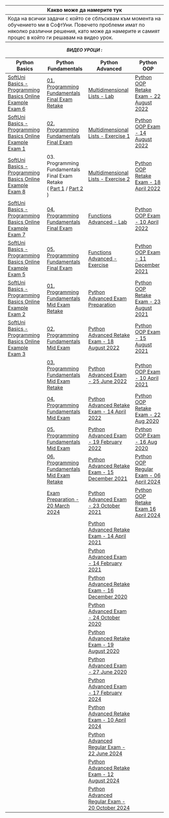 |Какво може да намерите тук|                                                                                       
-----------------------------------------------------------------------------------------------------------|
|Кода на всички задачи с който се сблъсквам към момента на обучението ми в СофтУни. Повечето проблеми имат по няколко различни решения, като може да намерите и самият процес в който ги решавам на видео урок.

<div align="center">

***ВИДЕО УРОЦИ :***


| Python Basics | Python Fundamentals | Python Advanced | Python OOP                                                                                                                                            |
| ------------- | ------------- |-|-------------------------------------------------------------------------------------------------------------------------------------------------------|
| [SoftUni Basics - Programming Basics Online Example Exam 6](https://www.youtube.com/watch?v=yrOqHV-5_lE&t=273s&ab_channel=iCodeExample)  | [01. Programming Fundamentals Final Exam Retake](https://www.youtube.com/watch?v=aSGoXjFRh4I&t=1s&ab_channel=iCodeExample)  | [Multidimensional Lists - Lab](https://www.youtube.com/watch?v=qYwMmXHRzYE&list=PLtrqz5Y_ckiiugB1bffS6P9DUMSrVojwX&index=1&t=7s&ab_channel=AKA) | [Python OOP Retake Exam - 22 August 2022](https://www.youtube.com/watch?v=OyUVhjbco1o&list=PLtrqz5Y_ckiiU6Q48x23UMweYe4J3iGoU&index=1&ab_channel=AKA) |
| [SoftUni Basics - Programming Basics Online Example Exam 1](https://www.youtube.com/watch?v=ZvmYG18HC8k&t=405s&ab_channel=iCodeExample)  | [02. Programming Fundamentals Final Exam](https://www.youtube.com/watch?v=aSGoXjFRh4I&t=6191s&ab_channel=iCodeExample)  | [Multidimensional Lists - Exercise 1](https://www.youtube.com/watch?v=urES25PvvrI&list=PLtrqz5Y_ckih9-hPctYlEH48EzEtu98G1) | [Python OOP Exam - 14 August 2022](https://www.youtube.com/watch?v=UgRTU8jusjY&list=PLtrqz5Y_ckiihw4ywH50z9x-ZsUzU46-o&index=1&ab_channel=AKA)        |
| [SoftUni Basics - Programming Basics Online Example Exam 8](https://www.youtube.com/watch?v=5hpMNrrBHCs&t=1s&ab_channel=iCodeExample)   | 03. Programming Fundamentals Final Exam Retake <br />( [Part 1](https://www.youtube.com/watch?v=aSGoXjFRh4I&t=11950s&ab_channel=iCodeExample) / [Part 2](https://www.youtube.com/watch?v=bELzr80KcmQ&t=2s&ab_channel=iCodeExample) )| [Multidimensional Lists - Exercise 2](https://www.youtube.com/watch?v=T1KNPhswGjU&list=PLtrqz5Y_ckijzIkmxEdpxeKK6tQMLm9an) | [Python OOP Retake Exam - 18 April 2022](https://www.youtube.com/watch?v=Jal8UxL_VhE&list=PLtrqz5Y_ckig_mOQ3BLNLDDzLwgzrppds&index=1&ab_channel=AKA)  |
| [SoftUni Basics - Programming Basics Online Example Exam 7](https://www.youtube.com/watch?v=CbKw2VRstpo&t=221s&ab_channel=iCodeExample)    | [04. Programming Fundamentals Final Exam](https://www.youtube.com/watch?v=bELzr80KcmQ&t=2773s&ab_channel=iCodeExample) | [Functions Advanced - Lab](https://www.youtube.com/watch?v=LilYoZPwV7Y&list=PLtrqz5Y_ckigkPl8FpCb60CI1-j0o5HeJ) | [Python OOP Exam - 10 April 2022](https://www.youtube.com/watch?v=vJsrn0JAwXc&list=PLtrqz5Y_ckijgqZorg106P3j1oluYnuPQ&index=1&ab_channel=AKA)         |
| [SoftUni Basics - Programming Basics Online Example Exam 5](https://www.youtube.com/watch?v=CQhOvk0ABH4&list=PLV0e0d_ZUComaHuCWPh_XbpbQbMLdR7n5&ab_channel=iCodeExample)  | [05. Programming Fundamentals Final Exam](https://www.youtube.com/watch?v=bELzr80KcmQ&t=9695s&ab_channel=iCodeExample)  | [Functions Advanced - Exercise](https://www.youtube.com/watch?v=tvkPmVVkDvE&list=PLtrqz5Y_ckigUjCvha54Rs4vHjCgZl3MX) | [Python OOP Exam - 11 December 2021](https://www.youtube.com/watch?v=ErEFxjeo4wk&list=PLtrqz5Y_ckiiRS2pA9h2ky89ByN5rDNvU&index=1&ab_channel=AKA)      |
| [SoftUni Basics - Programming Basics Online Example Exam 2](https://www.youtube.com/watch?v=KKzoBMmiC6E&list=PLV0e0d_ZUCokaTyldYyqifkc8qf_X7sna&ab_channel=iCodeExample)   |  [01. Programming Fundamentals Mid Exam Retake](https://www.youtube.com/watch?v=fNvvDyTl2cQ&t=96s&ab_channel=iCodeExample) | [Python Advanced Exam Preparation](https://www.youtube.com/watch?v=FmIusx0XyA0) | [Python OOP Retake Exam - 23 August 2021](https://www.youtube.com/watch?v=OjGi3ML23jk&list=PLtrqz5Y_ckijhWIO43XzvZLaqu3zgRI-z&index=1&ab_channel=AKA) |
| [SoftUni Basics - Programming Basics Online Example Exam 3](https://www.youtube.com/watch?v=lMEKJSMqplY&t=183s&ab_channel=iCodeExample)  | [02. Programming Fundamentals Mid Exam](https://www.youtube.com/watch?v=fNvvDyTl2cQ&t=2850s&ab_channel=iCodeExample)  | [Python Advanced Retake Exam - 18 August 2022](https://www.youtube.com/watch?v=00BhW-mICAc&list=PLtrqz5Y_ckih6uKRhOTl05R9ALpL6OlKJ) | [Python OOP Exam - 15 August 2021](https://www.youtube.com/watch?v=ifzHinStRKA&list=PLtrqz5Y_ckih4KgtOPle8qxqojCIKgndk&index=1&t=460s&ab_channel=AKA) |
|    | [03. Programming Fundamentals Mid Exam Retake](https://www.youtube.com/watch?v=fNvvDyTl2cQ&t=4223s&ab_channel=iCodeExample)  | [Python Advanced Exam - 25 June 2022](https://www.youtube.com/watch?v=SLKiZmm9UE8&list=PLtrqz5Y_ckihTOWfXwb8wzeHSoZtWU7FO) | [Python OOP Exam - 10 April 2021](https://www.youtube.com/watch?v=ZUUG_NpZHFA&list=PLtrqz5Y_ckigwERBnbvp7Nti5gtFtM_Ws&index=1&ab_channel=AKA)         |
|    | [04. Programming Fundamentals Mid Exam](https://www.youtube.com/watch?v=fNvvDyTl2cQ&t=6537s&ab_channel=iCodeExample)  | [Python Advanced Retake Exam - 14 April 2022](https://www.youtube.com/watch?v=kJNxIylD9AU&list=PLtrqz5Y_ckijZU7Fwfeekwx2DcuQRo_-i) | [Python OOP Retake Exam - 22 Aug 2020](https://www.youtube.com/watch?v=DUjDf5UTY-s&list=PLtrqz5Y_ckihcS8bU0xPeljIIbviUB-Bd&index=1&ab_channel=AKA)    |
|    | [05. Programming Fundamentals Mid Exam](https://www.youtube.com/watch?v=me_GJlgrlq0&t=15s&ab_channel=iCodeExample) | [Python Advanced Exam - 19 February 2022](https://www.youtube.com/watch?v=0iNKJezGf3k&list=PLtrqz5Y_ckihZUpfbxWh2VrtEzrHoNzLg) | [Python OOP Exam - 16 Aug 2020](https://www.youtube.com/watch?v=JAHZxczIGzw&list=PLtrqz5Y_ckigwHAjf2xcV8OOx7kd9Jqwy&ab_channel=AKA)                   |
|    | [06. Programming Fundamentals Mid Exam Retake](https://www.youtube.com/watch?v=yET_8ljptwY&ab_channel=iCodeExample)  | [Python Advanced Retake Exam - 15 December 2021](https://www.youtube.com/watch?v=8ROQdkzwktM&list=PLtrqz5Y_ckijOcYF6DbQWGrvwDmkOS-mg) | [Python OOP Regular Exam - 06 April 2024](https://www.youtube.com/watch?v=F1XXepDLX3w&list=PLtrqz5Y_ckijFydr6miIjcIi54-LGXMd0&ab_channel=AKA)         |
|    | [Exam Preparation - 20 March 2024](https://www.youtube.com/watch?v=31hwotzpb4A&t=5s&ab_channel=iCodeExample)  | [Python Advanced Exam - 23 October 2021](https://www.youtube.com/watch?v=e-EmylHxn28&list=PLtrqz5Y_ckiiA1-prtJIb9MYvph4wqcCv) | [Python OOP Retake Exam 16 April 2024](https://www.youtube.com/watch?v=d-9-OViZmnU&ab_channel=iCodeExample)            |
|    |   | [Python Advanced Retake Exam - 14 April 2021](https://www.youtube.com/watch?v=9Qil1_106JI&list=PLtrqz5Y_ckiiaYMyn0SldOoty9WpO9xL2) |                                                                                                                                                       |
|    |   | [Python Advanced Exam - 14 February 2021](https://www.youtube.com/watch?v=V0ib67U9qo4&list=PLtrqz5Y_ckigEkHRq57c9d0fT4r7QlugR) |                                                                                                                                                       |
|    |   | [Python Advanced Retake Exam - 16 December 2020](https://www.youtube.com/watch?v=UKSH1h77zdc&list=PLtrqz5Y_ckigsjxFiwB_qvbgvW15yigzw) |                                                                                                                                                       |
|    |   | [Python Advanced Exam - 24 October 2020](https://www.youtube.com/watch?v=Rif6U2bnREw&list=PLtrqz5Y_ckijCu9inyi7oRF8kM-xcvMpn) |                                                                                                                                                       |
|    |   | [Python Advanced Retake Exam - 19 August 2020](https://www.youtube.com/watch?v=L5YhORrxo_M&list=PLtrqz5Y_ckijqzcvu_LbWOQcDZRCjylVC) |                                                                                                                                                       |
|    |   | [Python Advanced Exam - 27 June 2020](https://www.youtube.com/watch?v=pdPGOl_YGYc&list=PLtrqz5Y_ckigGKHYS7dM2MEFuvO5TasJb) |                                                                                                                                                       |
|    |   | [Python Advanced Exam - 17 February 2024](https://www.youtube.com/watch?v=-ROent9nDLg&list=PLtrqz5Y_ckignxD8_gL-K4bEgkMGFWUnL&ab_channel=AKA) |                                                                                                                                                       |
|    |   | [Python Advanced Retake Exam - 10 April 2024](https://www.youtube.com/watch?v=_K5mo10ZEJc&list=PLtrqz5Y_ckigl1tYyPtgpETI1_b3SLwjc&ab_channel=AKA) |                                                                                                                                                       |
|    |   | [Python Advanced Regular Exam - 22 June 2024](https://www.youtube.com/watch?v=KjzF0BrbV6Q&list=PLV0e0d_ZUCokdLZ_cMsIPJhozGI8tGMut&ab_channel=iCodeExample) |                                                                                                                                                       |
|    |   | [Python Advanced Retake Exam - 12 August 2024](https://www.youtube.com/watch?v=J1nyvLTOtSM&list=PLV0e0d_ZUCokKjU6bULkpKX5vueRsZ6qN&index=1&ab_channel=iCodeExample) |                                                                                                                                                       |
|    |   | [Python Advanced Regular Exam - 20 October 2024](https://www.youtube.com/watch?v=k3Cpx_9k7Yg&list=PLV0e0d_ZUCon0CdAaTqAr9UsRBd2bSWzg&index=1&ab_channel=iCodeExample) |                                                                                                                                                       |
</div>
